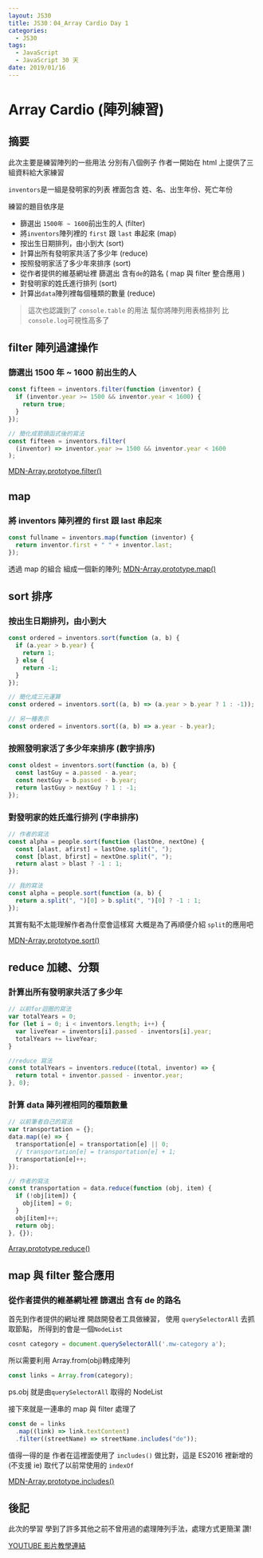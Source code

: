 ```yaml
---
layout: JS30
title: JS30：04_Array Cardio Day 1
categories:
  - JS30
tags:
  - JavaScript
  - JavaScript 30 天
date: 2019/01/16
---
```


# Array Cardio (陣列練習)

## 摘要

此次主要是練習陣列的一些用法
分別有八個例子
作者一開始在 html 上提供了三組資料給大家練習

`inventors`是一組是發明家的列表 裡面包含 姓、名、出生年份、死亡年份

練習的題目依序是

- 篩選出 `1500年 ~ 1600`前出生的人 (filter)
- 將`inventors`陣列裡的 `first` 跟 `last` 串起來 (map)
- 按出生日期排列，由小到大 (sort)
- 計算出所有發明家共活了多少年 (reduce)
- 按照發明家活了多少年來排序 (sort)
- 從作者提供的維基網址裡 篩選出 含有`de`的路名 ( map 與 filter 整合應用 )
- 對發明家的姓氏進行排列 (sort)
- 計算出`data`陣列裡每個種類的數量 (reduce)

> 這次也認識到了 `console.table` 的用法 幫你將陣列用表格排列 比`console.log`可視性高多了

## filter 陣列過濾操作

### 篩選出 1500 年 ~ 1600 前出生的人

```javascript
const fifteen = inventors.filter(function (inventor) {
  if (inventor.year >= 1500 && inventor.year < 1600) {
    return true;
  }
});

// 簡化成箭頭函式後的寫法
const fifteen = inventors.filter(
  (inventor) => inventor.year >= 1500 && inventor.year < 1600
);
```

[MDN-Array.prototype.filter()](https://developer.mozilla.org/zh-TW/docs/Web/JavaScript/Reference/Global_Objects/Array/filter)

## map

### 將 inventors 陣列裡的 first 跟 last 串起來

```javascript
const fullname = inventors.map(function (inventor) {
  return inventor.first + " " + inventor.last;
});
```

透過 map 的組合 組成一個新的陣列;
[MDN-Array.prototype.map()](https://developer.mozilla.org/zh-TW/docs/Web/JavaScript/Reference/Global_Objects/Array/map)

## sort 排序

### 按出生日期排列，由小到大

```javascript
const ordered = inventors.sort(function (a, b) {
  if (a.year > b.year) {
    return 1;
  } else {
    return -1;
  }
});

// 簡化成三元運算
const ordered = inventors.sort((a, b) => (a.year > b.year ? 1 : -1));

// 另一種表示
const ordered = inventors.sort((a, b) => a.year - b.year);
```

### 按照發明家活了多少年來排序 (數字排序)

```javascript
const oldest = inventors.sort(function (a, b) {
  const lastGuy = a.passed - a.year;
  const nextGuy = b.passed - b.year;
  return lastGuy > nextGuy ? 1 : -1;
});
```

### 對發明家的姓氏進行排列 (字串排序)

```javascript
// 作者的寫法
const alpha = people.sort(function (lastOne, nextOne) {
  const [alast, afirst] = lastOne.split(", ");
  const [blast, bfirst] = nextOne.split(", ");
  return alast > blast ? -1 : 1;
});

// 我的寫法
const alpha = people.sort(function (a, b) {
  return a.split(", ")[0] > b.split(", ")[0] ? -1 : 1;
});
```

其實有點不太能理解作者為什麼會這樣寫 大概是為了再順便介紹 `split`的應用吧

[MDN-Array.prototype.sort()](https://developer.mozilla.org/zh-TW/docs/Web/JavaScript/Reference/Global_Objects/Array/sort)

## reduce 加總、分類

### 計算出所有發明家共活了多少年

```javascript
// 以前for迴圈的寫法
var totalYears = 0;
for (let i = 0; i < inventors.length; i++) {
  var liveYear = inventors[i].passed - inventors[i].year;
  totalYears += liveYear;
}

//reduce 寫法
const totalYears = inventors.reduce((total, inventor) => {
  return total + inventor.passed - inventor.year;
}, 0);
```

### 計算 data 陣列裡相同的種類數量

```javascript
// 以前筆者自己的寫法
var transportation = {};
data.map((e) => {
  transportation[e] = transportation[e] || 0;
  // transportation[e] = transportation[e] + 1;
  transportation[e]++;
});

// 作者的寫法
const transportation = data.reduce(function (obj, item) {
  if (!obj[item]) {
    obj[item] = 0;
  }
  obj[item]++;
  return obj;
}, {});
```

[Array.prototype.reduce()](https://developer.mozilla.org/zh-TW/docs/Web/JavaScript/Reference/Global_Objects/Array/Reduce)

## map 與 filter 整合應用

### 從作者提供的維基網址裡 篩選出 含有 de 的路名

首先到作者提供的網址裡 開啟開發者工具做練習，
使用 `querySelectorAll` 去抓取節點， 所得到的會是一個`NodeList`

```javascript
cosnt category = document.querySelectorAll('.mw-category a');
```

所以需要利用 Array.from(obj)轉成陣列

```javascript
const links = Array.from(category);
```

ps.obj 就是由`querySelectorAll` 取得的 NodeList

接下來就是一連串的 map 與 filter 處理了

```javascript
const de = links
  .map((link) => link.textContent)
  .filter((streetName) => streetName.includes("de"));
```

值得一得的是 作者在這裡面使用了 `includes()` 做比對，這是 ES2016 裡新增的(不支援 ie)
取代了以前常使用的 `indexOf`

[MDN-Array.prototype.includes()](https://developer.mozilla.org/zh-TW/docs/Web/JavaScript/Reference/Global_Objects/Array/includes)

## 後記

此次的學習 學到了許多其他之前不曾用過的處理陣列手法，處理方式更簡潔 讚!

[YOUTUBE 影片教學連結](https://www.youtube.com/watch?v=HB1ZC7czKRs)
